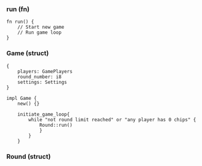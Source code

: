 ### run (fn)
```
fn run() {
	// Start new game
	// Run game loop
}
```

### Game (struct)
```
{
	players: GamePlayers
	round_number: i8
	settings: Settings
}

impl Game {
	new() {}

	initiate_game_loop{
		while "not round limit reached" or "any player has 0 chips" {
			Round::run()
			}
		}
	}
```

### Round (struct)
